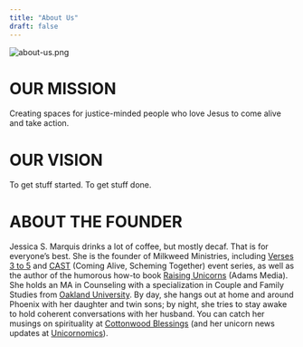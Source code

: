 ```yaml
---
title: "About Us"
draft: false
---
```


![about-us.png
](/img/about-us.png)
# OUR MISSION
Creating spaces for justice-minded people who love Jesus to come alive and take action.

# OUR VISION
To get stuff started.
To get stuff done.

# ABOUT THE FOUNDER
Jessica S. Marquis drinks a lot of coffee, but mostly decaf. That is for everyone’s best. She is the founder of Milkweed Ministries, including [Verses 3 to 5](http://www.verses3to5.com) and [CAST](http://www.castogether.com) (Coming Alive, Scheming Together) event series, as well as the author of the humorous how-to book [Raising Unicorns](http://www.amazon.com/Raising-Unicorns-Step-Step-Successful/dp/1440525900) (Adams Media). She holds an MA in Counseling with a specialization in Couple and Family Studies from [Oakland University](http://www.oakland.edu). By day, she hangs out at home and around Phoenix with her daughter and twin sons; by night, she tries to stay awake to hold coherent conversations with her husband. You can catch her musings on spirituality at [Cottonwood Blessings](http://www.jessicasmarquis.com/blog) (and her unicorn news updates at [Unicornomics](http://unicornomics.com/)).